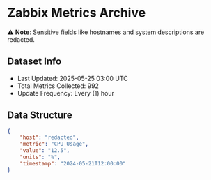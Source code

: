 # Zabbix Metrics Archive

⚠️ **Note**: Sensitive fields like hostnames and system descriptions are redacted.

## Dataset Info
- Last Updated: 2025-05-25 03:00 UTC
- Total Metrics Collected: 992
- Update Frequency: Every (1) hour

## Data Structure
```json
{
    "host": "redacted",
    "metric": "CPU Usage",
    "value": "12.5",
    "units": "%",
    "timestamp": "2024-05-21T12:00:00"
}
```
